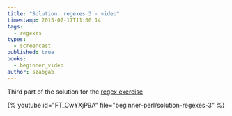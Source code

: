 ```yaml
---
title: "Solution: regexes 3 - video"
timestamp: 2015-07-17T11:00:14
tags:
  - regexes
types:
  - screencast
published: true
books:
  - beginner_video
author: szabgab
---
```



Third part of the solution for the [regex exercise](/beginner-perl-maven-exercise-regexes-1)


{% youtube id="FT_CwYXjP9A" file="beginner-perl/solution-regexes-3" %}
